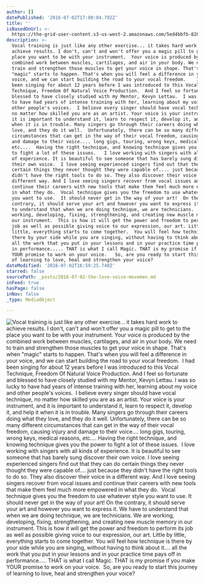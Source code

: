 ```yaml
---
author: []
datePublished: '2016-07-02T17:00:04.792Z'
title: ''
isBasedOnUrl: >-
  https://the-grid-user-content.s3-us-west-2.amazonaws.com/5ed4bbfb-820c-44d9-8ba1-816260f9a317.jpg
description: >-
  Vocal training is just like any other exercise... it takes hard work to
  achieve results. I don't, can't and won't offer you a magic pill to get to the
  place you want to be with your instrument.  Your voice is produced by the
  combined work between muscles, cartilages, and air in your body. We need to
  train and strengthen those muscles to get your voice in shape. That's when
  "magic" starts to happen. That's when you will feel a difference in your
  voice, and we can start building the road to your vocal freedom.   ​ I had
  been singing for about 12 years before I was introduced to this Vocal
  Technique, Freedom Of Natural Voice Production.  And I feel so fortunate and
  blessed to have closely studied with my Mentor, Kevyn Lettau.  I was so lucky
  to have had years of intense training with her, learning about my voice and
  other people's voices. ​ I believe every singer should have vocal technique,
  no matter how skilled you are as an artist. Your voice is your instrument, and
  it is important to understand it, learn to respect it, develop it, and help it
  when it is in trouble. Many singers go through their careers doing what they
  love, and they do it well.  Unfortunately, there can be so many different
  circumstances that can get in the way of their vocal freedom, causing injury
  and damage to their voice.... long gigs, touring, wrong keys, medical reasons,
  etc....  Having the right technique, and knowing technique gives you the power
  to fight a lot of these issues.  ​ I love working with singers with all kinds
  of experience. It is beautiful to see someone that has barely sung discover
  their own voice.  I love seeing experienced singers find out that they can do
  certain things they never thought they were capable of.... just because they
  didn't have the right tools to do so. They also discover their voice in a
  different way. And I love seeing singers recover from vocal issues and
  continue their careers with new tools that make them feel much more empowered
  in what they do. ​ Vocal technique gives you the freedom to use whatever style
  you want to use.  It should never get in the way of your art!  On the
  contrary, it should serve your art and however you want to express it. We have
  to understand that when we are doing technique, we are technicians.  We are
  working, developing, fixing, strengthening, and creating new muscle memory in
  our instrument.  This is how it will get the power and freedom to perform its
  job as well as possible giving voice to our expression, our art. Little by
  little, everything starts to come together.  You will feel how technique is
  there by your side while you are singing, without having to think about it....
  all the work that you put in your lessons and in your practice time pays off
  in performance..... THAT is what I call Magic. THAT is my promise if you make
  YOUR promise to work on your voice.  ​ So, are you ready to start this journey
  of learning to love, heal and strengthen your voice? ​ ​ ​
dateModified: '2016-07-02T16:59:25.740Z'
starred: false
sourcePath: _posts/2016-07-02-the-love-voice-movemen.md
inFeed: true
hasPage: false
inNav: false
_type: MediaObject

---
```

![Vocal training is just like any other exercise... it takes hard work to achieve results. I don't, can't and won't offer you a magic pill to get to the place you want to be with your instrument.  Your voice is produced by the combined work between muscles, cartilages, and air in your body. We need to train and strengthen those muscles to get your voice in shape. That's when "magic" starts to happen. That's when you will feel a difference in your voice, and we can start building the road to your vocal freedom.   ​ I had been singing for about 12 years before I was introduced to this Vocal Technique, Freedom Of Natural Voice Production.  And I feel so fortunate and blessed to have closely studied with my Mentor, Kevyn Lettau.  I was so lucky to have had years of intense training with her, learning about my voice and other people's voices. ​ I believe every singer should have vocal technique, no matter how skilled you are as an artist. Your voice is your instrument, and it is important to understand it, learn to respect it, develop it, and help it when it is in trouble. Many singers go through their careers doing what they love, and they do it well.  Unfortunately, there can be so many different circumstances that can get in the way of their vocal freedom, causing injury and damage to their voice.... long gigs, touring, wrong keys, medical reasons, etc....  Having the right technique, and knowing technique gives you the power to fight a lot of these issues.  ​ I love working with singers with all kinds of experience. It is beautiful to see someone that has barely sung discover their own voice.  I love seeing experienced singers find out that they can do certain things they never thought they were capable of.... just because they didn't have the right tools to do so. They also discover their voice in a different way. And I love seeing singers recover from vocal issues and continue their careers with new tools that make them feel much more empowered in what they do. ​ Vocal technique gives you the freedom to use whatever style you want to use.  It should never get in the way of your art!  On the contrary, it should serve your art and however you want to express it. We have to understand that when we are doing technique, we are technicians.  We are working, developing, fixing, strengthening, and creating new muscle memory in our instrument.  This is how it will get the power and freedom to perform its job as well as possible giving voice to our expression, our art. Little by little, everything starts to come together.  You will feel how technique is there by your side while you are singing, without having to think about it.... all the work that you put in your lessons and in your practice time pays off in performance..... THAT is what I call Magic. THAT is my promise if you make YOUR promise to work on your voice.  ​ So, are you ready to start this journey of learning to love, heal and strengthen your voice? ​ ​ ​](https://the-grid-user-content.s3-us-west-2.amazonaws.com/5ed4bbfb-820c-44d9-8ba1-816260f9a317.jpg)